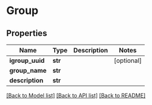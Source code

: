 # Group

## Properties
Name | Type | Description | Notes
------------ | ------------- | ------------- | -------------
**igroup_uuid** | **str** |  | [optional] 
**group_name** | **str** |  | 
**description** | **str** |  | 

[[Back to Model list]](../README.md#documentation-for-models) [[Back to API list]](../README.md#documentation-for-api-endpoints) [[Back to README]](../README.md)

